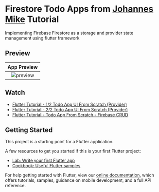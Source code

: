 # Firestore Todo Apps from [Johannes Mike](https://github.com/JohannesMilke/) Tutorial

Implementing Firebase Firestore as a storage and provider state management using flutter framework

## Preview
|              App Preview             |  
| :----------------------------------: | 
|  ![preview](./preview/preview.gif)| 

## Watch  
- [Flutter Tutorial - 1/2 Todo App UI From Scratch (Provider)](https://www.youtube.com/watch?v=kN9Yfd4fu04)
- [Flutter Tutorial - 2/2 Todo App UI From Scratch (Provider)](https://www.youtube.com/watch?v=cltCpXY60Sk)
- [Flutter Tutorial - Todo App From Scratch - Firebase CRUD](https://www.youtube.com/watch?v=EV2DyrKOqrY)

## Getting Started

This project is a starting point for a Flutter application.

A few resources to get you started if this is your first Flutter project:

- [Lab: Write your first Flutter app](https://flutter.dev/docs/get-started/codelab)
- [Cookbook: Useful Flutter samples](https://flutter.dev/docs/cookbook)

For help getting started with Flutter, view our
[online documentation](https://flutter.dev/docs), which offers tutorials,
samples, guidance on mobile development, and a full API reference.
